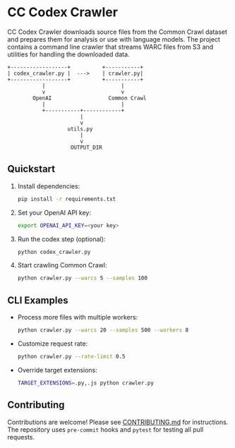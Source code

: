 # CC Codex Crawler

CC Codex Crawler downloads source files from the Common Crawl dataset and
prepares them for analysis or use with language models. The project contains a
command line crawler that streams WARC files from S3 and utilities for handling
the downloaded data.

```
+------------------+          +-----------+
| codex_crawler.py |  --->    | crawler.py|
+------------------+          +-----------+
           |                        |
           v                        v
        OpenAI                  Common Crawl
           |                        |
           +-----------+------------+
                       |
                       v
                   utils.py
                       |
                       v
                    OUTPUT_DIR
```

## Quickstart

1. Install dependencies:
   ```bash
   pip install -r requirements.txt
   ```
2. Set your OpenAI API key:
   ```bash
   export OPENAI_API_KEY=<your key>
   ```
3. Run the codex step (optional):
   ```bash
   python codex_crawler.py
   ```
4. Start crawling Common Crawl:
   ```bash
   python crawler.py --warcs 5 --samples 100
   ```

## CLI Examples

* Process more files with multiple workers:
  ```bash
  python crawler.py --warcs 20 --samples 500 --workers 8
  ```
* Customize request rate:
  ```bash
  python crawler.py --rate-limit 0.5
  ```
* Override target extensions:
  ```bash
  TARGET_EXTENSIONS=.py,.js python crawler.py
  ```

## Contributing

Contributions are welcome! Please see [CONTRIBUTING.md](CONTRIBUTING.md) for
instructions. The repository uses `pre-commit` hooks and `pytest` for testing
all pull requests.
